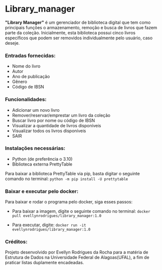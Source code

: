 # Library_manager
 __"Library Manager"__  é um gerenciador de biblioteca digital que tem como principais funções o armazenamento, remoção e busca de livros que fazem parte da coleção. Inicialmente, esta biblioteca possui cinco livros específicos que podem ser removidos individualmente pelo usuário, caso deseje.
 
 ### Entradas fornecidas:
 * Nome do livro
 * Autor
 * Ano de publicação
 * Gênero
 * Código de IBSN
 
 ### Funcionalidades:
 
 * Adicionar um novo livro
 * Remover/reservar/emprestar um livro da coleção
 * Buscar livro por nome ou código de IBSN
 * Visualizar a quantidade de livros disponíveis
 * Visualizar todos os livros disponíveis
 * SAIR
 
 ### Instalações necessárias:
 * Python (de preferência o 3.10)
 * Biblioteca externa PrettyTable
 
 Para baixar a biblioteca PrettyTable via pip, basta digitar o seguinte comando no terminal:
 `python -m pip install -U prettytable`
 
 ### Baixar e executar pelo docker:
 
 Para baixar e rodar o programa pelo docker, siga esses passos:
 * Para baixar a imagem, digite o seguinte comando no terminal: 
 `docker pull evellynrodrigues/library_manager:1.0`
 
 * Para executar, digite:
 `docker run -it evellynrodrigues/library_manager:1.0`
 
 ### Créditos:
 Projeto desenvolvido por Evellyn Rodrigues da Rocha para a matéria de Estrutura de Dados na Universidade Federal de Alagoas(UFAL), a fim de praticar listas duplamente encadeadas.
